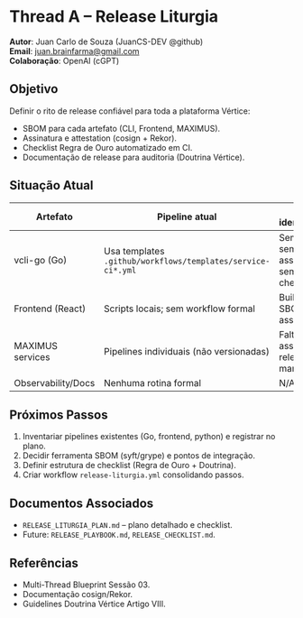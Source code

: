 # Thread A – Release Liturgia

**Autor**: Juan Carlo de Souza (JuanCS-DEV @github)  
**Email**: juan.brainfarma@gmail.com  
**Colaboração**: OpenAI (cGPT)

## Objetivo
Definir o rito de release confiável para toda a plataforma Vértice:
- SBOM para cada artefato (CLI, Frontend, MAXIMUS).
- Assinatura e attestation (cosign + Rekor).
- Checklist Regra de Ouro automatizado em CI.
- Documentação de release para auditoria (Doutrina Vértice).

## Situação Atual
| Artefato | Pipeline atual | Gaps identificados |
|----------|----------------|--------------------|
| vcli-go (Go) | Usa templates `.github/workflows/templates/service-ci*.yml` | Sem SBOM, sem assinatura, sem checklist |
| Frontend (React) | Scripts locais; sem workflow formal | Build sem SBOM, sem assinatura |
| MAXIMUS services | Pipelines individuais (não versionadas) | Falta SBOM e assinatura; releases manuais |
| Observability/Docs | Nenhuma rotina formal | N/A |

## Próximos Passos
1. Inventariar pipelines existentes (Go, frontend, python) e registrar no plano.
2. Decidir ferramenta SBOM (syft/grype) e pontos de integração.
3. Definir estrutura de checklist (Regra de Ouro + Doutrina).
4. Criar workflow `release-liturgia.yml` consolidando passos.

## Documentos Associados
- `RELEASE_LITURGIA_PLAN.md` – plano detalhado e checklist.
- Future: `RELEASE_PLAYBOOK.md`, `RELEASE_CHECKLIST.md`.

## Referências
- Multi-Thread Blueprint Sessão 03.
- Documentação cosign/Rekor.
- Guidelines Doutrina Vértice Artigo VIII.
